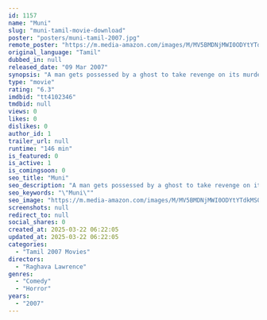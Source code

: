 ```yaml
---
id: 1157
name: "Muni"
slug: "muni-tamil-movie-download"
poster: "posters/muni-tamil-2007.jpg"
remote_poster: "https://m.media-amazon.com/images/M/MV5BMDNjMWI0ODYtYTdkMS00ZTg5LWIyMGMtN2I0NzI0YzM4NzI0XkEyXkFqcGc@._V1_SX300.jpg"
original_language: "Tamil"
dubbed_in: null
released_date: "09 Mar 2007"
synopsis: "A man gets possessed by a ghost to take revenge on its murderer"
type: "movie"
rating: "6.3"
imdbid: "tt4102346"
tmdbid: null
views: 0
likes: 0
dislikes: 0
author_id: 1
trailer_url: null
runtime: "146 min"
is_featured: 0
is_active: 1
is_comingsoon: 0
seo_title: "Muni"
seo_description: "A man gets possessed by a ghost to take revenge on its murderer"
seo_keywords: "\"Muni\""
seo_image: "https://m.media-amazon.com/images/M/MV5BMDNjMWI0ODYtYTdkMS00ZTg5LWIyMGMtN2I0NzI0YzM4NzI0XkEyXkFqcGc@._V1_SX300.jpg"
screenshots: null
redirect_to: null
social_shares: 0
created_at: 2025-03-22 06:22:05
updated_at: 2025-03-22 06:22:05
categories:
  - "Tamil 2007 Movies"
directors:
  - "Raghava Lawrence"
genres:
  - "Comedy"
  - "Horror"
years:
  - "2007"
---
```

